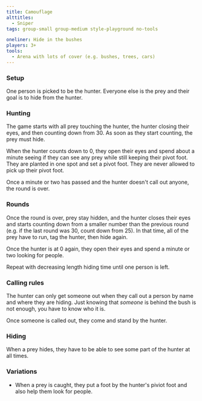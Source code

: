 ```yaml
---
title: Camouflage
alttitles:
  - Sniper
tags: group-small group-medium style-playground no-tools

oneliner: Hide in the bushes
players: 3+
tools:
  - Arena with lots of cover (e.g. bushes, trees, cars)
---
```

### Setup
One person is picked to be the hunter. Everyone else is the prey and their goal is to hide from the hunter.

### Hunting
The game starts with all prey touching the hunter, the hunter closing their eyes, and then counting down from 30. As soon as they start counting, the prey must hide.

When the hunter counts down to 0, they open their eyes and spend about a minute seeing if they can see any prey while still keeping their pivot foot. They are planted in one spot and set a pivot foot. They are never allowed to pick up their pivot foot.

Once a minute or two has passed and the hunter doesn't call out anyone, the round is over.

### Rounds
Once the round is over, prey stay hidden, and the hunter closes their eyes and starts counting down from a smaller number than the previous round (e.g. if the last round was 30, count down from 25). In that time, all of the prey have to run, tag the hunter, then hide again.

Once the hunter is at 0 again, they open their eyes and spend a minute or two looking for people.

Repeat with decreasing length hiding time until one person is left.

### Calling rules
The hunter can only get someone out when they call out a person by name and where they are hiding. Just knowing that _someone_ is behind the bush is not enough, you have to know who it is.

Once someone is called out, they come and stand by the hunter.

### Hiding
When a prey hides, they have to be able to see some part of the hunter at all times.

### Variations
* When a prey is caught, they put a foot by the hunter's piviot foot and also help them look for people.
